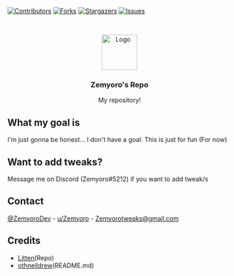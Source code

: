 [![Contributors][contributors-shield]][contributors-url]
[![Forks][forks-shield]][forks-url]
[![Stargazers][stars-shield]][stars-url]
[![Issues][issues-shield]][issues-url]



<br />
<p align="center">
  <a href="https://github.com/zemyoro/repo">
    <img src="assets/img/logo.png" alt="Logo" width="80" height="80">
  </a>

  <h3 align="center">Zemyoro's Repo</h3>

  <p align="center">
    My repository!
  </p>
</p>


## What my goal is

I'm just gonna be honest... I don't have a goal. This is just for fun (For now)

## Want to add tweaks?

Message me on Discord (Zemyoro#5212) if you want to add tweak/s



## Contact

[@ZemyoroDev](https://twitter.com/ZemyoroDev) - [u/Zemyoro](https://reddit.com/u/zemyoro) - Zemyorotweaks@gmail.com



## Credits
* [Litten](https://github.com/schneelittchen/Repository)(Repo)
* [othneildrew](https://github.com/othneildrew/Best-README-Template/blob/master/README.md)(README.md)





<!-- MARKDOWN LINKS & IMAGES -->
<!-- https://www.markdownguide.org/basic-syntax/#reference-style-links -->
[contributors-shield]: https://img.shields.io/github/contributors/zemyoro/repo?style=for-the-badge
[contributors-url]: https://github.com/zemyoro/repo/graphs/contributors
[forks-shield]: https://img.shields.io/github/forks/zemyoro/repo?style=for-the-badge
[forks-url]: https://github.com/zemyoro/repo/network/members
[stars-shield]: https://img.shields.io/github/stars/zemyoro/repo?style=for-the-badge
[stars-url]: https://github.com/zemyoro/repo/stargazers
[issues-shield]: https://img.shields.io/github/issues/zemyoro/repo?style=for-the-badge
[issues-url]: https://github.com/zemyoro/repo/issues
